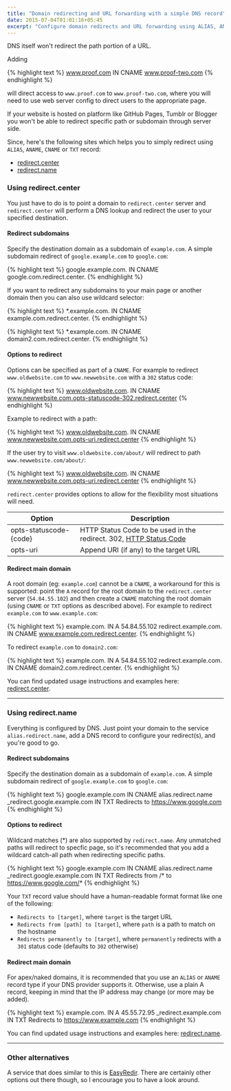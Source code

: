 ```yaml
---
title: "Domain redirecting and URL forwarding with a simple DNS record"
date: 2015-07-04T01:01:16+05:45
excerpt: "Configure domain redirects and URL forwarding using ALIAS, ANAME, CNAME or TXT record."
---
```


DNS itself won't redirect the path portion of a URL.

Adding

{% highlight text %}
www.proof.com  IN  CNAME  www.proof-two.com
{% endhighlight %}

will direct access to `www.proof.com` to `www.proof-two.com`, where you will need to use web server config to direct users to the appropriate page.

If your website is hosted on platform like GitHub Pages, Tumblr or Blogger you won't be able to redirect specific path or subdomain through server side.

Since, here's the following sites which helps you to simply redirect using `ALIAS`, `ANAME`, `CNAME` or `TXT` record:

* [redirect.center](http://redirect.center/)
* [redirect.name](http://redirect.name/)

### Using redirect.center

You just have to do is to point a domain to `redirect.center` server and `redirect.center` will perform a DNS lookup and redirect the user to your specified destination.

#### Redirect subdomains

Specify the destination domain as a subdomain of `example.com`. A simple subdomain redirect of `google.example.com` to `google.com`:

{% highlight text %}
google.example.com.  IN  CNAME  google.com.redirect.center.
{% endhighlight %}

If you want to redirect any subdomains to your main page or another domain then you can also use wildcard selector:

{% highlight text %}
*.example.com.  IN  CNAME  example.com.redirect.center.
{% endhighlight %}

{% highlight text %}
*.example.com.  IN  CNAME  domain2.com.redirect.center.
{% endhighlight %}

#### Options to redirect

Options can be specified as part of a `CNAME`. For example to redirect `www.oldwebsite.com` to `www.newwebsite.com` with a `302` status code:

{% highlight text %}
www.oldwebsite.com.  IN  CNAME  www.newwebsite.com.opts-statuscode-302.redirect.center
{% endhighlight %}

Example to redirect with a path:

{% highlight text %}
www.oldwebsite.com.  IN  CNAME  www.newwebsite.com.opts-uri.redirect.center
{% endhighlight %}

If the user try to visit `www.oldwebsite.com/about/` will redirect to path `www.newwebsite.com/about/`:

{% highlight text %}
www.oldwebsite.com.  IN  CNAME  www.newwebsite.com.opts-uri.redirect.center
{% endhighlight %}

`redirect.center` provides options to allow for the flexibility most situations will need.

| Option	               | Description
|------------------------|--------------------------------------------------------------------
| opts-statuscode-{code} | HTTP Status Code to be used in the redirect. 302, [HTTP Status Code](http://httpstatus.es/)
| opts-uri	             | Append URI (if any) to the target URL

#### Redirect main domain

A root domain (eg: `example.com`) cannot be a `CNAME`, a workaround for this is supported: point the `A` record for the root domain to the `redirect.center` server (`54.84.55.102`) and then create a `CNAME` matching the root domain (using `CNAME` or `TXT` options as described above). For example to redirect `example.com` to `www.example.com`:

{% highlight text %}
example.com.           IN  A        54.84.55.102
redirect.example.com.  IN  CNAME  www.example.com.redirect.center.
{% endhighlight %}

To redirect `example.com` to `domain2.com`:

{% highlight text %}
example.com.           IN  A      54.84.55.102
redirect.example.com.  IN  CNAME  domain2.com.redirect.center.
{% endhighlight %}

<div class="alert alert-info" role="alert">You can find updated usage instructions and examples here: <a href="http://redirect.center/" onClick="ga('send', 'event', 'Click', 'Direct link', 'redirect.center');">redirect.center</a>.</div>

---

### Using redirect.name

Everything is configured by DNS. Just point your domain to the service `alias.redirect.name`, add a DNS record to configure your redirect(s), and you're good to go.

#### Redirect subdomains

Specify the destination domain as a subdomain of `example.com`. A simple subdomain redirect of `google.example.com` to `google.com`:

{% highlight text %}
google.example.com            IN  CNAME  alias.redirect.name
_redirect.google.example.com  IN  TXT    Redirects to https://www.google.com
{% endhighlight %}

#### Options to redirect

Wildcard matches (*) are also supported by `redirect.name`. Any unmatched paths will redirect to specfic page, so it's recommended that you add a wildcard catch-all path when redirecting specific paths.

{% highlight text %}
google.example.com            IN  CNAME  alias.redirect.name
_redirect.google.example.com  IN  TXT    Redirects from /* to https://www.google.com/*
{% endhighlight %}

Your `TXT` record value should have a human-readable format format like one of the following:

* `Redirects to [target]`, where `target` is the target URL
* `Redirects from [path] to [target]`, where `path` is a path to match on the hostname
* `Redirects permanently to [target]`, where `permanently` redirects with a `301` status code (defaults to `302` otherwise)

#### Redirect main domain

For apex/naked domains, it is recommended that you use an `ALIAS` or `ANAME` record type if your DNS provider supports it. Otherwise, use a plain A record, keeping in mind that the IP address may change (or more may be added).

{% highlight text %}
example.com.           IN  A   45.55.72.95
_redirect.example.com  IN  TXT  Redirects to https://www.example.com
{% endhighlight %}

<div class="alert alert-info" role="alert">You can find updated usage instructions and examples here: <a href="http://redirect.name/" onClick="ga('send', 'event', 'Click', 'Direct link', 'redirect.name');">redirect.name</a>.</div>

---

### Other alternatives

A service that does similar to this is [EasyRedir](https://www.easyredir.com/). There are certainly other options out there though, so I encourage you to have a look around.
